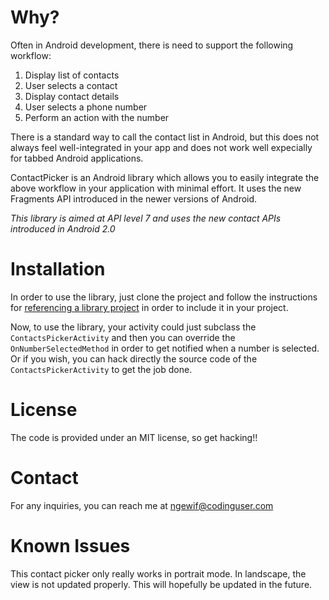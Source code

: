 # Why?

Often in Android development, there is need to support the following workflow:

1. Display list of contacts
2. User selects a contact
3. Display contact details
4. User selects a phone number
5. Perform an action with the number

There is a standard way to call the contact list in Android, but this does not 
always feel well-integrated in your app and does not work well expecially for tabbed
Android applications. 

ContactPicker is an Android library which allows you to easily integrate the above
workflow in your application with minimal effort. It uses the new Fragments API
introduced in the newer versions of Android.

*This library is aimed at API level 7 and uses the new contact APIs introduced in Android 2.0*


# Installation

In order to use the library, just clone the project and follow the instructions for
[referencing a library project](http://developer.android.com/guide/developing/projects/projects-eclipse.html#ReferencingLibraryProject)
in order to include it in your project.

Now, to use the library, your activity could just subclass the `ContactsPickerActivity` and then you can
override the `OnNumberSelectedMethod` in order to get notified when a number is selected.
Or if you wish, you can hack directly the source code of the `ContactsPickerActivity` to get the job done.

# License
The code is provided under an MIT license, so get hacking!!

# Contact
For any inquiries, you can reach me at ngewif@codinguser.com

# Known Issues
This contact picker only really works in portrait mode. 
In landscape, the view is not updated properly. This will hopefully be updated in the future.


